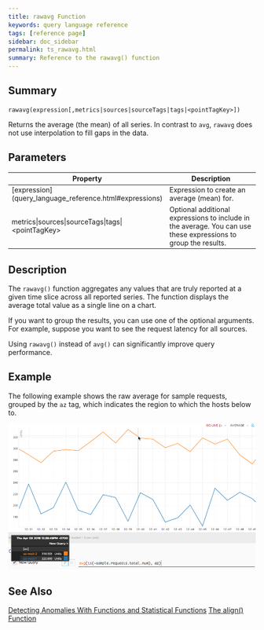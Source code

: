 ```yaml
---
title: rawavg Function
keywords: query language reference
tags: [reference page]
sidebar: doc_sidebar
permalink: ts_rawavg.html
summary: Reference to the rawavg() function
---
```

## Summary
```
rawavg(expression[,metrics|sources|sourceTags|tags|<pointTagKey>])
```
Returns the average (the mean) of all series. In contrast to `avg`, `rawavg` does not use interpolation to fill gaps in the data.

## Parameters
<table>
<tbody>
<thead>
<tr><th width="20%">Property</th><th width="80%">Description</th></tr>
</thead>
<tr>
<td markdown="span"> [expression](query_language_reference.html#expressions)</td>
<td>Expression to create an average (mean) for. </td></tr>
<tr>
<td>metrics&vert;sources&vert;sourceTags&vert;tags&vert;&lt;pointTagKey&gt;</td>
<td>Optional additional expressions to include in the average. You can use these expressions to group the results. </td>
</tr>
</tbody>
</table>

## Description

The `rawavg()` function aggregates any values that are truly reported at a given time slice across all reported series. The function displays the average total value as a single line on a chart.

If you want to group the results, you can use one of the optional arguments. For example, suppose you want to see the request latency for all sources.

Using `rawavg()` instead of `avg()` can significantly improve query performance.

## Example

The following example shows the raw average for sample requests, grouped by the `az` tag, which indicates the region to which the hosts below to.

![raw average](images/ts_rawavg.png)

## See Also
[Detecting Anomalies With Functions and Statistical Functions](query_language_statistical_functions_anomalies.html#mean-and-median)
[The align() Function](https://docs.wavefront.com/query_language_align_function.html)
